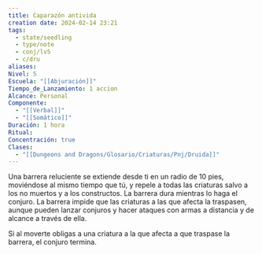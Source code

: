 ```yaml
---
title: Caparazón antivida
creation date: 2024-02-14 23:21
tags:
  - state/seedling
  - type/note
  - conj/lv5
  - c/dru
aliases: 
Nivel: 5
Escuela: "[[Abjuración]]"
Tiempo_de_Lanzamiento: 1 accion
Alcance: Personal
Componente:
  - "[[Verbal]]"
  - "[[Somático]]"
Duración: 1 hora
Ritual: 
Concentración: true
Clases:
  - "[[Dungeons and Dragons/Glosario/Criaturas/Pnj/Druida]]"
---
```

Una barrera reluciente se extiende desde ti en un radio de 10 pies, moviéndose al mismo tiempo que tú, y repele a todas las criaturas salvo a los no muertos y a los constructos. La barrera dura mientras lo haga el conjuro. La barrera impide que las criaturas a las que afecta la traspasen, aunque pueden lanzar conjuros y hacer ataques con armas a distancia y de alcance a través de ella.

Si al moverte obligas a una criatura a la que afecta a que traspase la barrera, el conjuro termina.